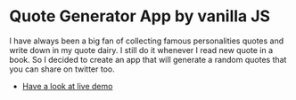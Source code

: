 # Quote Generator App by vanilla JS
I have always been a big fan of collecting famous personalities quotes and write down in my quote dairy. I still do it whenever I read new quote in a book. So I decided to create an app that will generate a random quotes that you can share on twitter too.
- [Have a look at live demo](https://quote-generator-awais.netlify.app/)
